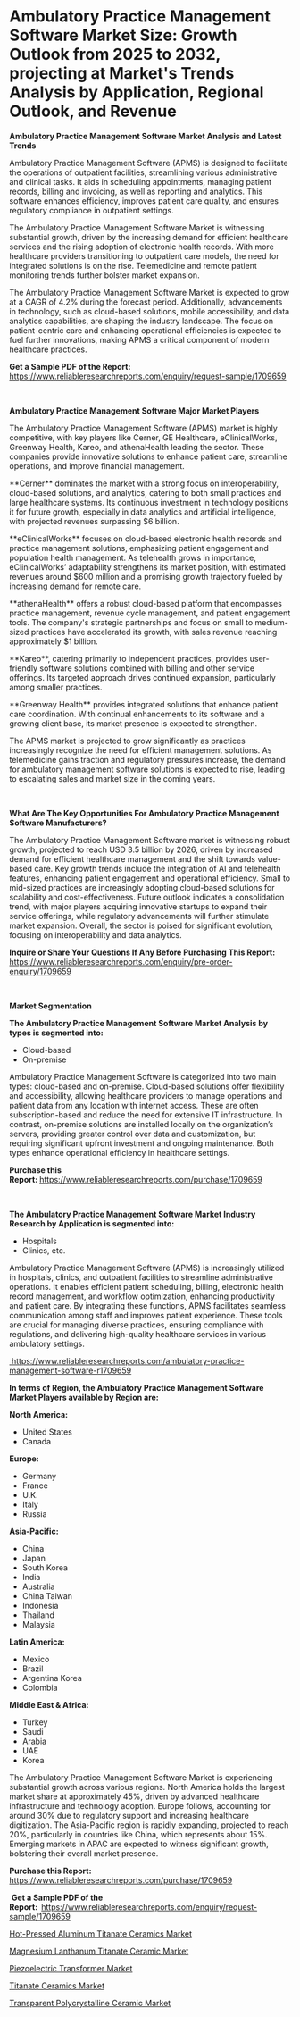 <p><h1>Ambulatory Practice Management Software Market Size: Growth Outlook from 2025 to 2032, projecting at Market's Trends Analysis by Application, Regional Outlook, and Revenue</h1></p><p><strong>Ambulatory Practice Management Software Market Analysis and Latest Trends</strong></p>
<p><p>Ambulatory Practice Management Software (APMS) is designed to facilitate the operations of outpatient facilities, streamlining various administrative and clinical tasks. It aids in scheduling appointments, managing patient records, billing and invoicing, as well as reporting and analytics. This software enhances efficiency, improves patient care quality, and ensures regulatory compliance in outpatient settings.</p><p>The Ambulatory Practice Management Software Market is witnessing substantial growth, driven by the increasing demand for efficient healthcare services and the rising adoption of electronic health records. With more healthcare providers transitioning to outpatient care models, the need for integrated solutions is on the rise. Telemedicine and remote patient monitoring trends further bolster market expansion.</p><p>The Ambulatory Practice Management Software Market is expected to grow at a CAGR of 4.2% during the forecast period. Additionally, advancements in technology, such as cloud-based solutions, mobile accessibility, and data analytics capabilities, are shaping the industry landscape. The focus on patient-centric care and enhancing operational efficiencies is expected to fuel further innovations, making APMS a critical component of modern healthcare practices.</p></p>
<p><strong>Get a Sample PDF of the Report:&nbsp;</strong> <a href="https://www.reliableresearchreports.com/enquiry/request-sample/1709659?utm_campaign=16&utm_medium=2&utm_source=Github&utm_content=ia&utm_term=10012025&utm_id=ambulatory-practice-management-software">https://www.reliableresearchreports.com/enquiry/request-sample/1709659</a></p>
<p>&nbsp;</p>
<p><strong>Ambulatory Practice Management Software Major Market Players</strong></p>
<p><p>The Ambulatory Practice Management Software (APMS) market is highly competitive, with key players like Cerner, GE Healthcare, eClinicalWorks, Greenway Health, Kareo, and athenaHealth leading the sector. These companies provide innovative solutions to enhance patient care, streamline operations, and improve financial management.</p><p>**Cerner** dominates the market with a strong focus on interoperability, cloud-based solutions, and analytics, catering to both small practices and large healthcare systems. Its continuous investment in technology positions it for future growth, especially in data analytics and artificial intelligence, with projected revenues surpassing $6 billion.</p><p>**eClinicalWorks** focuses on cloud-based electronic health records and practice management solutions, emphasizing patient engagement and population health management. As telehealth grows in importance, eClinicalWorks’ adaptability strengthens its market position, with estimated revenues around $600 million and a promising growth trajectory fueled by increasing demand for remote care.</p><p>**athenaHealth** offers a robust cloud-based platform that encompasses practice management, revenue cycle management, and patient engagement tools. The company's strategic partnerships and focus on small to medium-sized practices have accelerated its growth, with sales revenue reaching approximately $1 billion.</p><p>**Kareo**, catering primarily to independent practices, provides user-friendly software solutions combined with billing and other service offerings. Its targeted approach drives continued expansion, particularly among smaller practices.</p><p>**Greenway Health** provides integrated solutions that enhance patient care coordination. With continual enhancements to its software and a growing client base, its market presence is expected to strengthen.</p><p>The APMS market is projected to grow significantly as practices increasingly recognize the need for efficient management solutions. As telemedicine gains traction and regulatory pressures increase, the demand for ambulatory management software solutions is expected to rise, leading to escalating sales and market size in the coming years.</p></p>
<p>&nbsp;</p>
<p><strong>What Are The Key Opportunities For Ambulatory Practice Management Software Manufacturers?</strong></p>
<p><p>The Ambulatory Practice Management Software market is witnessing robust growth, projected to reach USD 3.5 billion by 2026, driven by increased demand for efficient healthcare management and the shift towards value-based care. Key growth trends include the integration of AI and telehealth features, enhancing patient engagement and operational efficiency. Small to mid-sized practices are increasingly adopting cloud-based solutions for scalability and cost-effectiveness. Future outlook indicates a consolidation trend, with major players acquiring innovative startups to expand their service offerings, while regulatory advancements will further stimulate market expansion. Overall, the sector is poised for significant evolution, focusing on interoperability and data analytics.</p></p>
<p><strong>Inquire or Share Your Questions If Any Before Purchasing This Report:</strong> <a href="https://www.reliableresearchreports.com/enquiry/pre-order-enquiry/1709659?utm_campaign=16&utm_medium=2&utm_source=Github&utm_content=ia&utm_term=10012025&utm_id=ambulatory-practice-management-software">https://www.reliableresearchreports.com/enquiry/pre-order-enquiry/1709659</a></p>
<p>&nbsp;</p>
<p><strong>Market Segmentation</strong></p>
<p><strong>The Ambulatory Practice Management Software Market Analysis by types is segmented into:</strong></p>
<p><ul><li>Cloud-based</li><li>On-premise</li></ul></p>
<p><p>Ambulatory Practice Management Software is categorized into two main types: cloud-based and on-premise. Cloud-based solutions offer flexibility and accessibility, allowing healthcare providers to manage operations and patient data from any location with internet access. These are often subscription-based and reduce the need for extensive IT infrastructure. In contrast, on-premise solutions are installed locally on the organization’s servers, providing greater control over data and customization, but requiring significant upfront investment and ongoing maintenance. Both types enhance operational efficiency in healthcare settings.</p></p>
<p><strong>Purchase this Report:&nbsp;</strong><a href="https://www.reliableresearchreports.com/purchase/1709659?utm_campaign=16&utm_medium=2&utm_source=Github&utm_content=ia&utm_term=10012025&utm_id=ambulatory-practice-management-software">https://www.reliableresearchreports.com/purchase/1709659</a></p>
<p>&nbsp;</p>
<p><strong>The Ambulatory Practice Management Software Market Industry Research by Application is segmented into:</strong></p>
<p><ul><li>Hospitals</li><li>Clinics, etc.</li></ul></p>
<p><p>Ambulatory Practice Management Software (APMS) is increasingly utilized in hospitals, clinics, and outpatient facilities to streamline administrative operations. It enables efficient patient scheduling, billing, electronic health record management, and workflow optimization, enhancing productivity and patient care. By integrating these functions, APMS facilitates seamless communication among staff and improves patient experience. These tools are crucial for managing diverse practices, ensuring compliance with regulations, and delivering high-quality healthcare services in various ambulatory settings.</p></p>
<p><a href="https://www.reliableresearchreports.com/ambulatory-practice-management-software-r1709659?utm_campaign=16&utm_medium=2&utm_source=Github&utm_content=ia&utm_term=10012025&utm_id=ambulatory-practice-management-software">&nbsp;https://www.reliableresearchreports.com/ambulatory-practice-management-software-r1709659</a></p>
<p><strong>In terms of Region, the Ambulatory Practice Management Software Market Players available by Region are:</strong></p>
<p>
    <p> <strong> North America: </strong>
        <ul>
            <li>United States</li>
            <li>Canada</li>
        </ul>
        </p> 
    <p> <strong> Europe: </strong>
        <ul>
            <li>Germany</li>
            <li>France</li>
            <li>U.K.</li>
            <li>Italy</li>
            <li>Russia</li>
        </ul>
        </p> 
    <p> <strong> Asia-Pacific: </strong>
        <ul>
            <li>China</li>
            <li>Japan</li>
            <li>South Korea</li>
            <li>India</li>
            <li>Australia</li>
            <li>China Taiwan</li>
            <li>Indonesia</li>
            <li>Thailand</li>
            <li>Malaysia</li>
        </ul>
        </p> 
    <p> <strong> Latin America: </strong>
        <ul>
            <li>Mexico</li>
            <li>Brazil</li>
            <li>Argentina Korea</li>
            <li>Colombia</li>
        </ul>
        </p> 
    <p> <strong> Middle East & Africa: </strong>
        <ul>
            <li>Turkey</li>
            <li>Saudi</li>
            <li>Arabia</li>
            <li>UAE</li>
            <li>Korea</li>
        </ul>
    </p>
    </p>
<p><p>The Ambulatory Practice Management Software Market is experiencing substantial growth across various regions. North America holds the largest market share at approximately 45%, driven by advanced healthcare infrastructure and technology adoption. Europe follows, accounting for around 30% due to regulatory support and increasing healthcare digitization. The Asia-Pacific region is rapidly expanding, projected to reach 20%, particularly in countries like China, which represents about 15%. Emerging markets in APAC are expected to witness significant growth, bolstering their overall market presence.</p></p>
<p><strong>Purchase this Report: </strong><a href="https://www.reliableresearchreports.com/purchase/1709659?utm_campaign=16&utm_medium=2&utm_source=Github&utm_content=ia&utm_term=10012025&utm_id=ambulatory-practice-management-software">https://www.reliableresearchreports.com/purchase/1709659</a></p>
<p>&nbsp;<strong>Get a Sample PDF of the Report:&nbsp;&nbsp;</strong><a href="https://www.reliableresearchreports.com/enquiry/request-sample/1709659?utm_campaign=16&utm_medium=2&utm_source=Github&utm_content=ia&utm_term=10012025&utm_id=ambulatory-practice-management-software">https://www.reliableresearchreports.com/enquiry/request-sample/1709659</a></p>
<p><strong></strong></p>
<p><p><a href="https://github.com/rosamariarocque98/Market-Research-Report-List-1/blob/main/hot-pressed-aluminum-titanate-ceramics-market.md?utm_campaign=16&utm_medium=2&utm_source=Github&utm_content=ia&utm_term=10012025&utm_id=ambulatory-practice-management-software">Hot-Pressed Aluminum Titanate Ceramics Market</a></p><p><a href="https://github.com/MariaWashington76/Market-Research-Report-List-1/blob/main/magnesium-lanthanum-titanate-ceramic-market.md?utm_campaign=16&utm_medium=2&utm_source=Github&utm_content=ia&utm_term=10012025&utm_id=ambulatory-practice-management-software">Magnesium Lanthanum Titanate Ceramic Market</a></p><p><a href="https://github.com/krinerstormy331/Market-Research-Report-List-1/blob/main/piezoelectric-transformer-market.md?utm_campaign=16&utm_medium=2&utm_source=Github&utm_content=ia&utm_term=10012025&utm_id=ambulatory-practice-management-software">Piezoelectric Transformer Market</a></p><p><a href="https://github.com/MarciaRunte/Market-Research-Report-List-1/blob/main/titanate-ceramics-market.md?utm_campaign=16&utm_medium=2&utm_source=Github&utm_content=ia&utm_term=10012025&utm_id=ambulatory-practice-management-software">Titanate Ceramics Market</a></p><p><a href="https://github.com/suleimannichelle7/Market-Research-Report-List-1/blob/main/transparent-polycrystalline-ceramic-market.md?utm_campaign=16&utm_medium=2&utm_source=Github&utm_content=ia&utm_term=10012025&utm_id=ambulatory-practice-management-software">Transparent Polycrystalline Ceramic Market</a></p></p>